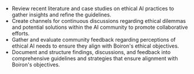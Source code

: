 - Review recent literature and case studies on ethical AI practices to gather insights and refine the guidelines.
- Create channels for continuous discussions regarding ethical dilemmas and potential solutions within the AI community to promote collaborative efforts.
- Gather and evaluate community feedback regarding perceptions of ethical AI needs to ensure they align with Boiron's ethical objectives.
- Document and structure findings, discussions, and feedback into comprehensive guidelines and strategies that ensure alignment with Boiron's objectives.